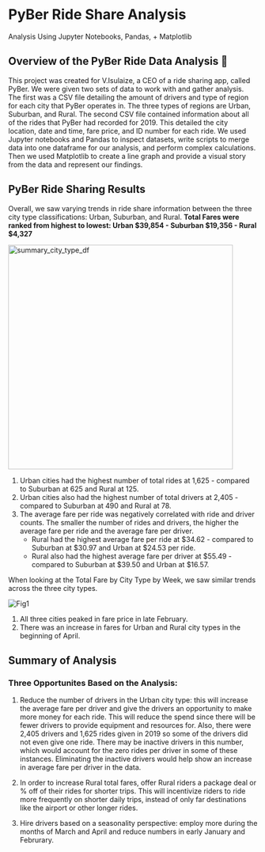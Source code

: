 # PyBer Ride Share Analysis
Analysis Using Jupyter Notebooks, Pandas, + Matplotlib

## Overview of the PyBer Ride Data Analysis :taxi:
This project was created for V.Isulaize, a CEO of a ride sharing app, called PyBer. We were given two sets of data to work with and gather analysis. The first was a CSV file detailing the amount of drivers and type of region for each city that PyBer operates in. The three types of regions are Urban, Suburban, and Rural. The second CSV file contained information about all of the rides that PyBer had recorded for 2019. This detailed the city location, date and time, fare price, and ID number for each ride. We used Jupyter notebooks and Pandas to inspect datasets, write scripts to merge data into one dataframe for our analysis, and perform complex calculations. Then we used Matplotlib to create a line graph and provide a visual story from the data and represent our findings. 

## PyBer Ride Sharing Results 

Overall, we saw varying trends in ride share information between the three city type classifications: Urban, Suburban, and Rural. 
**Total Fares were ranked from highest to lowest: Urban $39,854 - Suburban $19,356 - Rural $4,327**

<img width="454" alt="summary_city_type_df" src="https://user-images.githubusercontent.com/67871338/90989614-25662780-e569-11ea-96ca-906cac98c513.PNG">

1. Urban cities had the highest number of total rides at 1,625 - compared to Suburban at 625 and Rural at 125. 
2. Urban cities also had the highest number of total drivers at 2,405 - compared to Suburban at 490 and Rural at 78. 
3. The average fare per ride was negatively correlated with ride and driver counts. The smaller the number of rides and drivers, the higher the average fare per ride and the average fare per driver. 
    - Rural had the highest average fare per ride at $34.62 - compared to Suburban at $30.97 and Urban at $24.53 per ride. 
    - Rural also had the highest average fare per driver at $55.49 - compared to Suburban at $39.50 and Urban at $16.57. 


When looking at the Total Fare by City Type by Week, we saw similar trends across the three city types. 

![Fig1](https://user-images.githubusercontent.com/67871338/90989595-ff408780-e568-11ea-834d-c5fa06bca5a2.png)

1. All three cities peaked in fare price in late February. 
2. There was an increase in fares for Urban and Rural city types in the beginning of April. 

## Summary of Analysis 

### Three Opportunites Based on the Analysis: 
1. Reduce the number of drivers in the Urban city type: this will increase the average fare per driver and give the drivers an opportunity to make more money for each ride. This will reduce the spend since there will be fewer drivers to provide equipment and resources for. Also, there were 2,405 drivers and 1,625 rides given in 2019 so some of the drivers did not even give one ride. There may be inactive drivers in this number, which would account for the zero rides per driver in some of these instances. Eliminating the inactive drivers would help show an increase in average fare per driver in the data. 

2. In order to increase Rural total fares, offer Rural riders a package deal or % off of their rides for shorter trips. This will incentivize riders to ride more frequently on shorter daily trips, instead of only far destinations like the airport or other longer rides. 

3. Hire drivers based on a seasonality perspective: employ more during the months of March and April and reduce numbers in early January and Februrary. 

